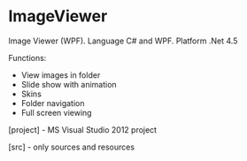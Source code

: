 # ImageViewer
Image Viewer (WPF).
Language C# and WPF. Platform .Net 4.5

Functions:
- View images in folder
- Slide show with animation
- Skins
- Folder navigation
- Full screen viewing

[project] - MS Visual Studio 2012 project

[src] - only sources and resources
